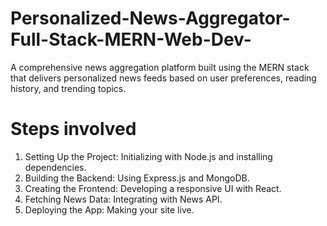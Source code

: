 # Personalized-News-Aggregator-Full-Stack-MERN-Web-Dev-
A comprehensive news aggregation platform built using the MERN stack that delivers personalized news feeds based on user preferences, reading history, and trending topics.
# Steps involved
1. Setting Up the Project: Initializing with Node.js and installing dependencies.
2. Building the Backend: Using Express.js and MongoDB.
3. Creating the Frontend: Developing a responsive UI with React.
4. Fetching News Data: Integrating with News API.
5. Deploying the App: Making your site live.

